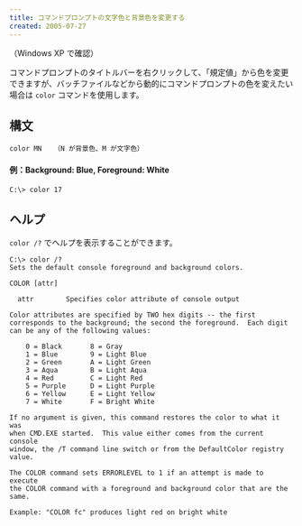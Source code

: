 ```yaml
---
title: コマンドプロンプトの文字色と背景色を変更する
created: 2005-07-27
---
```


（Windows XP で確認）

コマンドプロンプトのタイトルバーを右クリックして、「規定値」から色を変更できますが、バッチファイルなどから動的にコマンドプロンプトの色を変えたい場合は `color` コマンドを使用します。


構文
----

```
color MN   （N が背景色、M が文字色）
```

#### 例：Background: Blue, Foreground: White

```
C:\> color 17
```


ヘルプ
----

`color /?` でヘルプを表示することができます。

```
C:\> color /?
Sets the default console foreground and background colors.

COLOR [attr]

  attr        Specifies color attribute of console output

Color attributes are specified by TWO hex digits -- the first
corresponds to the background; the second the foreground.  Each digit
can be any of the following values:

    0 = Black       8 = Gray
    1 = Blue        9 = Light Blue
    2 = Green       A = Light Green
    3 = Aqua        B = Light Aqua
    4 = Red         C = Light Red
    5 = Purple      D = Light Purple
    6 = Yellow      E = Light Yellow
    7 = White       F = Bright White

If no argument is given, this command restores the color to what it was
when CMD.EXE started.  This value either comes from the current console
window, the /T command line switch or from the DefaultColor registry
value.

The COLOR command sets ERRORLEVEL to 1 if an attempt is made to execute
the COLOR command with a foreground and background color that are the
same.

Example: "COLOR fc" produces light red on bright white
```


